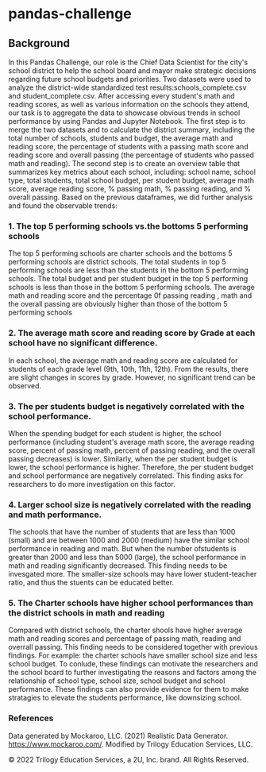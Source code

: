 # pandas-challenge
## Background
   In this Pandas Challenge, our role is the Chief Data Scientist for the city's school district to help the school board and mayor make strategic decisions regarding future school budgets and priorities. Two datasets were used to analyze the district-wide standardized test results:schools_complete.csv and student_complete.csv. After accessing every student's math and reading scores, as well as various information on the schools they attend, our task is to aggregate the data to showcase obvious trends in school performance by using Pandas and Jupyter Notebook.
  The first step is to merge the two datasets and to calculate the district summary, including the total number of schools, students and budget, the average math and reading score, the percentage of students with a passing math score and reading score and overall passing (the percentage of students who passed math and reading). The second step is to create an overview table that summarizes key metrics about each school, including: school name, school type, total students, total school budget, per student budget, average math score, average reading score, % passing math, % passing reading, and % overall passing.
Based on the previous dataframes, we did further analysis and found the observable trends:
### 1. The top 5 performing schools vs.the bottoms 5 performing schools
   The top 5 performing schools are charter schools and the bottoms 5 performing schools are district schools. The total students in top 5 performing schools are less than the students in the bottom 5 performing schools. The total budget and per student budget in the top 5 performing schools is less than those in the bottom 5 performing schools. The average math and reading score and the percentage 0f passing reading , math and the overall passing are obviously higher than those of the bottom 5 performing schools   
### 2. The average math score and reading score by Grade at each school have no significant difference.
   In each school, the average math and reading score are calculated for students of each grade level (9th, 10th, 11th, 12th). From the results, there are slight changes in scores by grade. However, no significant trend can be observed.
### 3. The per students budget is negatively correlated with the school performance.
   When the spending budget for each student is higher, the school performance (including student's average math score, the average reading score, percent of passing math, percent of passing reading, and the overall passing decreases) is lower. Similarly, when the per student budget is lower, the school performance is higher. Therefore, the per student budget and school performance are negatively correlated. This finding asks for researchers to do more investigation on this factor. 
### 4. Larger school size is negatively correlated with the reading and math performance.
The schools that have the number of students that are less than 1000 (small) and are between 1000 and 2000 (medium) have the similar school performance in reading and math. But when the number ofstudents is greater than 2000 and less than 5000 (large), the school performance in math and reading significantly decreased.  This finding needs to be invesgated more. The smaller-size schools may have lower student-teacher ratio, and thus the stuents can be educated better.
### 5. The Charter schools have higher school performances than the district schools in math and reading
   Compared with district schools, the charter shools have higher average math and reading scores and percentage of passing math, reading and overrall passing.
This finding needs to be considered together with previous findings. For example: the charter schools have smaller school size and less school budget. 
To conlude, these findings can motivate the researchers and the school board to further investigating the reasons and factors among the relationship of school type, school size, school budget and school performance. These findings can also provide evidence for them to make stratagies to elevate the students performance, like downsizing school.
### References
Data generated by Mockaroo, LLC. (2021) Realistic Data Generator. https://www.mockaroo.com/. Modified by Trilogy Education Services, LLC.

© 2022 Trilogy Education Services, a 2U, Inc. brand. All Rights Reserved.
